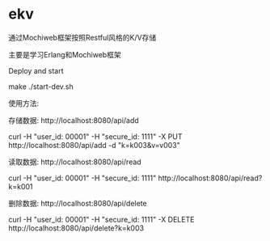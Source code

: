 # ekv

通过Mochiweb框架按照Restful风格的K/V存储

主要是学习Erlang和Mochiweb框架


Deploy and start

make
./start-dev.sh



使用方法:

存储数据:
http://localhost:8080/api/add

curl -H "user_id: 00001" -H "secure_id: 1111" -X PUT http://localhost:8080/api/add -d "k=k003&v=v003"


读取数据:
http://localhost:8080/api/read

curl -H "user_id: 00001" -H "secure_id: 1111"  http://localhost:8080/api/read?k=k001


删除数据:
http://localhost:8080/api/delete

curl -H "user_id: 00001" -H "secure_id: 1111"  -X DELETE http://localhost:8080/api/delete?k=k003
